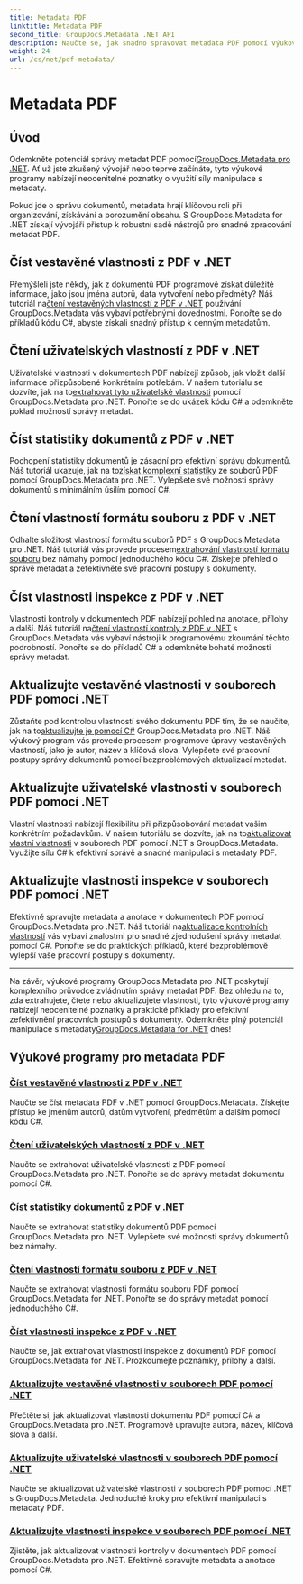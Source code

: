 ```yaml
---
title: Metadata PDF
linktitle: Metadata PDF
second_title: GroupDocs.Metadata .NET API
description: Naučte se, jak snadno spravovat metadata PDF pomocí výukových programů GroupDocs.Metadata for .NET. Přístup k vestavěným a uživatelským vlastnostem pomocí kódu C#.
weight: 24
url: /cs/net/pdf-metadata/
---
```


# Metadata PDF

## Úvod

 Odemkněte potenciál správy metadat PDF pomocí[GroupDocs.Metadata pro .NET](https://www.groupdocs.com/products/metadata/net). Ať už jste zkušený vývojář nebo teprve začínáte, tyto výukové programy nabízejí neocenitelné poznatky o využití síly manipulace s metadaty.

Pokud jde o správu dokumentů, metadata hrají klíčovou roli při organizování, získávání a porozumění obsahu. S GroupDocs.Metadata for .NET získají vývojáři přístup k robustní sadě nástrojů pro snadné zpracování metadat PDF.

## Číst vestavěné vlastnosti z PDF v .NET

 Přemýšleli jste někdy, jak z dokumentů PDF programově získat důležité informace, jako jsou jména autorů, data vytvoření nebo předměty? Náš tutoriál na[čtení vestavěných vlastností z PDF v .NET](./read-built-in-properties-pdfs/) používání GroupDocs.Metadata vás vybaví potřebnými dovednostmi. Ponořte se do příkladů kódu C#, abyste získali snadný přístup k cenným metadatům.


## Čtení uživatelských vlastností z PDF v .NET

 Uživatelské vlastnosti v dokumentech PDF nabízejí způsob, jak vložit další informace přizpůsobené konkrétním potřebám. V našem tutoriálu se dozvíte, jak na to[extrahovat tyto uživatelské vlastnosti](./read-custom-properties-pdfs/) pomocí GroupDocs.Metadata pro .NET. Ponořte se do ukázek kódu C# a odemkněte poklad možností správy metadat.


## Číst statistiky dokumentů z PDF v .NET

 Pochopení statistiky dokumentů je zásadní pro efektivní správu dokumentů. Náš tutoriál ukazuje, jak na to[získat komplexní statistiky](./read-document-statistics-pdfs/) ze souborů PDF pomocí GroupDocs.Metadata pro .NET. Vylepšete své možnosti správy dokumentů s minimálním úsilím pomocí C#.

## Čtení vlastností formátu souboru z PDF v .NET

Odhalte složitost vlastností formátu souborů PDF s GroupDocs.Metadata pro .NET. Náš tutoriál vás provede procesem[extrahování vlastností formátu souboru](./read-file-format-properties-pdfs/) bez námahy pomocí jednoduchého kódu C#. Získejte přehled o správě metadat a zefektivněte své pracovní postupy s dokumenty.

## Číst vlastnosti inspekce z PDF v .NET

 Vlastnosti kontroly v dokumentech PDF nabízejí pohled na anotace, přílohy a další. Náš tutoriál na[čtení vlastností kontroly z PDF v .NET](./read-inspection-properties-pdfs/) s GroupDocs.Metadata vás vybaví nástroji k programovému zkoumání těchto podrobností. Ponořte se do příkladů C# a odemkněte bohaté možnosti správy metadat.

## Aktualizujte vestavěné vlastnosti v souborech PDF pomocí .NET

 Zůstaňte pod kontrolou vlastností svého dokumentu PDF tím, že se naučíte, jak na to[aktualizujte je pomocí C#](./update-built-in-properties-pdfs/) GroupDocs.Metadata pro .NET. Náš výukový program vás provede procesem programové úpravy vestavěných vlastností, jako je autor, název a klíčová slova. Vylepšete své pracovní postupy správy dokumentů pomocí bezproblémových aktualizací metadat.

## Aktualizujte uživatelské vlastnosti v souborech PDF pomocí .NET

 Vlastní vlastnosti nabízejí flexibilitu při přizpůsobování metadat vašim konkrétním požadavkům. V našem tutoriálu se dozvíte, jak na to[aktualizovat vlastní vlastnosti](./update-custom-properties-pdfs/) v souborech PDF pomocí .NET s GroupDocs.Metadata. Využijte sílu C# k efektivní správě a snadné manipulaci s metadaty PDF.

## Aktualizujte vlastnosti inspekce v souborech PDF pomocí .NET

 Efektivně spravujte metadata a anotace v dokumentech PDF pomocí GroupDocs.Metadata pro .NET. Náš tutoriál na[aktualizace kontrolních vlastností](./update-inspection-properties-pdfs/) vás vybaví znalostmi pro snadné zjednodušení správy metadat pomocí C#. Ponořte se do praktických příkladů, které bezproblémově vylepší vaše pracovní postupy s dokumenty.

----

Na závěr, výukové programy GroupDocs.Metadata pro .NET poskytují komplexního průvodce zvládnutím správy metadat PDF. Bez ohledu na to, zda extrahujete, čtete nebo aktualizujete vlastnosti, tyto výukové programy nabízejí neocenitelné poznatky a praktické příklady pro efektivní zefektivnění pracovních postupů s dokumenty. Odemkněte plný potenciál manipulace s metadaty[GroupDocs.Metadata for .NET](https://www.groupdocs.com/products/metadata/net) dnes!
## Výukové programy pro metadata PDF
### [Číst vestavěné vlastnosti z PDF v .NET](./read-built-in-properties-pdfs/)
Naučte se číst metadata PDF v .NET pomocí GroupDocs.Metadata. Získejte přístup ke jménům autorů, datům vytvoření, předmětům a dalším pomocí kódu C#.
### [Čtení uživatelských vlastností z PDF v .NET](./read-custom-properties-pdfs/)
Naučte se extrahovat uživatelské vlastnosti z PDF pomocí GroupDocs.Metadata pro .NET. Ponořte se do správy metadat dokumentu pomocí C#.
### [Číst statistiky dokumentů z PDF v .NET](./read-document-statistics-pdfs/)
Naučte se extrahovat statistiky dokumentů PDF pomocí GroupDocs.Metadata pro .NET. Vylepšete své možnosti správy dokumentů bez námahy.
### [Čtení vlastností formátu souboru z PDF v .NET](./read-file-format-properties-pdfs/)
Naučte se extrahovat vlastnosti formátu souboru PDF pomocí GroupDocs.Metadata for .NET. Ponořte se do správy metadat pomocí jednoduchého C#.
### [Číst vlastnosti inspekce z PDF v .NET](./read-inspection-properties-pdfs/)
Naučte se, jak extrahovat vlastnosti inspekce z dokumentů PDF pomocí GroupDocs.Metadata for .NET. Prozkoumejte poznámky, přílohy a další.
### [Aktualizujte vestavěné vlastnosti v souborech PDF pomocí .NET](./update-built-in-properties-pdfs/)
Přečtěte si, jak aktualizovat vlastnosti dokumentu PDF pomocí C# a GroupDocs.Metadata pro .NET. Programově upravujte autora, název, klíčová slova a další.
### [Aktualizujte uživatelské vlastnosti v souborech PDF pomocí .NET](./update-custom-properties-pdfs/)
Naučte se aktualizovat uživatelské vlastnosti v souborech PDF pomocí .NET s GroupDocs.Metadata. Jednoduché kroky pro efektivní manipulaci s metadaty PDF.
### [Aktualizujte vlastnosti inspekce v souborech PDF pomocí .NET](./update-inspection-properties-pdfs/)
Zjistěte, jak aktualizovat vlastnosti kontroly v dokumentech PDF pomocí GroupDocs.Metadata pro .NET. Efektivně spravujte metadata a anotace pomocí C#.